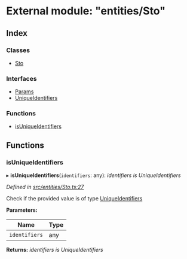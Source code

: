# External module: "entities/Sto"

## Index

### Classes

* [Sto](../classes/_entities_sto_.sto.md)

### Interfaces

* [Params](../interfaces/_entities_sto_.params.md)
* [UniqueIdentifiers](../interfaces/_entities_sto_.uniqueidentifiers.md)

### Functions

* [isUniqueIdentifiers](_entities_sto_.md#isuniqueidentifiers)

## Functions

###  isUniqueIdentifiers

▸ **isUniqueIdentifiers**(`identifiers`: any): *identifiers is UniqueIdentifiers*

*Defined in [src/entities/Sto.ts:27](https://github.com/PolymathNetwork/polymath-sdk/blob/ade5412/src/entities/Sto.ts#L27)*

Check if the provided value is of type [UniqueIdentifiers](../interfaces/_entities_sto_.uniqueidentifiers.md)

**Parameters:**

Name | Type |
------ | ------ |
`identifiers` | any |

**Returns:** *identifiers is UniqueIdentifiers*
